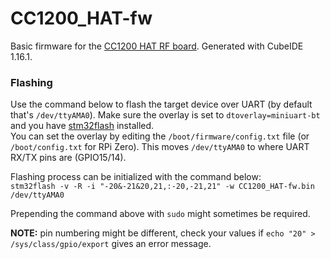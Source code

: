 # CC1200_HAT-fw
Basic firmware for the [CC1200 HAT RF board](https://github.com/M17-Project/CC1200_HAT-hw). Generated with CubeIDE 1.16.1.

### Flashing
Use the command below to flash the target device over UART (by default that's `/dev/ttyAMA0`).
Make sure the overlay is set to `dtoverlay=miniuart-bt` and you have [stm32flash](https://sourceforge.net/p/stm32flash/wiki/Home/) installed.<br>
You can set the overlay by editing the `/boot/firmware/config.txt` file (or `/boot/config.txt` for RPi Zero). This moves `/dev/ttyAMA0` to where UART RX/TX pins are (GPIO15/14).

Flashing process can be initialized with the command below:<br>
```stm32flash -v -R -i "-20&-21&20,21,:-20,-21,21" -w CC1200_HAT-fw.bin /dev/ttyAMA0```

Prepending the command above with `sudo` might sometimes be required.

**NOTE:** pin numbering might be different, check your values if `echo "20" > /sys/class/gpio/export` gives an error message.
